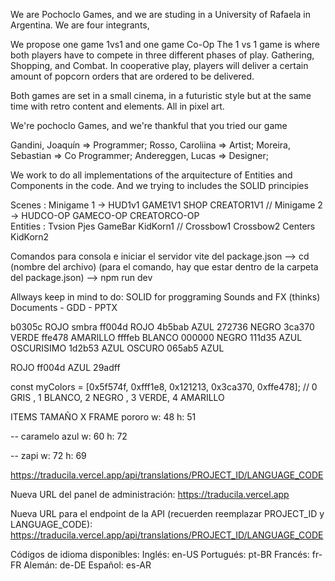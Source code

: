 We are Pochoclo Games, and we are studing in a University of Rafaela in Argentina. We are four integrants,

We propose one game 1vs1 and one game Co-Op
The 1 vs 1 game is where both players have to compete in three different phases of play. Gathering, Shopping, and Combat.
In cooperative play, players will deliver a certain amount of popcorn orders that are ordered to be delivered.

Both games are set in a small cinema, in a futuristic style but at the same time with retro content and elements. All in pixel art.

We're pochoclo Games, and we're thankful that you tried our game

Gandini, Joaquín => Programmer;
Rosso, Caroliina => Artist;
Moreira, Sebastian => Co Programmer;
Andereggen, Lucas => Designer;

We work to do all implementations of the arquitecture of Entities and Components in the code.
And we trying to includes the SOLID principies

Scenes : Minigame 1 -> HUD1v1 GAME1V1 SHOP CREATOR1V1 // Minigame 2 -> HUDCO-OP GAMECO-OP CREATORCO-OP  
Entities : Tvsion Pjes GameBar KidKorn1 // Crossbow1 Crossbow2 Centers KidKorn2

Comandos para consola e iniciar el servidor vite del package.json
--> cd (nombre del archivo) (para el comando, hay que estar dentro de la carpeta del package.json)
--> npm run dev

Allways keep in mind to do:
SOLID for proggraming Sounds and FX (thinks) Documents - GDD - PPTX

b0305c ROJO smbra
ff004d ROJO
4b5bab AZUL
272736 NEGRO
3ca370 VERDE
ffe478 AMARILLO
ffffeb BLANCO
000000 NEGRO
111d35 AZUL OSCURISIMO
1d2b53 AZUL OSCURO
065ab5 AZUL

ROJO ff004d
AZUL 29adff

const myColors = [0x5f574f, 0xfff1e8, 0x121213, 0x3ca370, 0xffe478]; // 0 GRIS , 1 BLANCO, 2 NEGRO , 3 VERDE, 4 AMARILLO

ITEMS TAMAÑO X FRAME
pororo
w: 48
h: 51

-- caramelo azul
w: 60
h: 72

-- zapi
w: 72
h: 69

https://traducila.vercel.app/api/translations/PROJECT_ID/LANGUAGE_CODE

Nueva URL del panel de administración: https://traducila.vercel.app

Nueva URL para el endpoint de la API (recuerden reemplazar PROJECT_ID y LANGUAGE_CODE): https://traducila.vercel.app/api/translations/PROJECT_ID/LANGUAGE_CODE

Códigos de idioma disponibles:
Inglés: en-US
Portugués: pt-BR
Francés: fr-FR
Alemán: de-DE
Español: es-AR